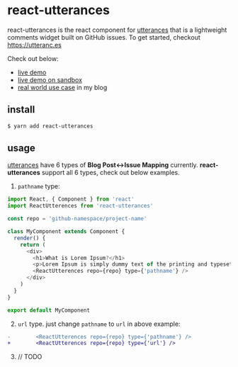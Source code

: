 # react-utterances
react-utterances is the react component for [utterances][utterances] that is a
lightweight comments widget built on GitHub issues. To get started, checkout
https://utteranc.es

Check out below:
- [live demo][livedemo_website]
- [live demo on sandbox][livedemo_sandbox]
- [real world use case][alucio] in my blog

## install

```sh
$ yarn add react-utterances
```

## usage
[utterances][utterances] have 6 types of **Blog Post<->Issue Mapping**
currently. **react-utterances** support all 6 types, check out below examples.

1. `pathname` type:
```js
import React, { Component } from 'react'
import ReactUtterences from 'react-utterances'

const repo = 'github-namespace/project-name'

class MyComponent extends Component {
  render() {
    return (
      <div>
        <h1>What is Lorem Ipsum?</h1>
        <p>Lorem Ipsum is simply dummy text of the printing and typesetting industry.</p>
        <ReactUtterences repo={repo} type={'pathname'} />
      </div>
    )
  }
}

export default MyComponent
```

2. `url` type. just change `pathname` to `url` in above example:
```diff
-        <ReactUtterences repo={repo} type={'pathname'} />
+        <ReactUtterences repo={repo} type={'url'} />
```

3. // TODO

[utterances]: https://utteranc.es/
[livedemo_website]: https://kwk5x0nyr7.codesandbox.io/my-first-post
[livedemo_sandbox]: https://codesandbox.io/s/kwk5x0nyr7
[alucio]: https://aluc.io/
